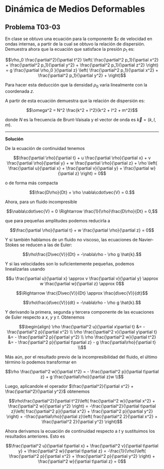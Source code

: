 # Dinámica de Medios Deformables
## Problema T03-03

En clase se obtuvo una ecuación para la componente $`z` de velocidad en
ondas internas, a partir de la cual se obtuvo la relación de dispersión.
Demuestra ahora que la ecuación que satisface la presión $`p_1`$ es:

```math
\rho_0 \frac{\partial^2}{\partial t^2}
\left(
\frac{\partial^2 p_1}{\partial x^2} + 
\frac{\partial^2 p_1}{\partial y^2} + 
\frac{\partial^2 p_1}{\partial z^2}
\right)
=
g \frac{\partial \rho_0 }{\partial z}
\left(
\frac{\partial^2 p_1}{\partial x^2} + 
\frac{\partial^2 p_1}{\partial y^2} + 
\right)
```

Para hacer esta deducción que la densidad $`\rho_0`$ varía linealmente con
la coordenada $`z`$.

A partir de esta ecuación demuestra que la relación de dispersión es:

```math
\omega^2 = N^2 \frac{k^2 + l^2}{k^2 + l^2 + m^2}
```

donde $`N`$ es la frecuencia de Brunt-Vaisala y el vector de onda es
$`\vec{k} = (k, l, m)`$.

---

**Solución**

De la ecuación de continuidad tenemos 

```math
\frac{\partial \rho}{\partial t}
+ u \frac{\partial \rho}{\partial x}
+ v \frac{\partial \rho}{\partial y}
+ w \frac{\partial \rho}{\partial z}
+ \rho \left(
\frac{\partial u}{\partial x}
+ \frac{\partial v}{\partial y}
+ \frac{\partial w}{\partial z}
\right)
= 0
```

o de forma más compacta

```math
\frac{D\rho}{Dt} + \rho \nabla\cdot\vec{V} = 0.
```

Ahora, para un fluido incompresible

```math
\nabla\cdot\vec{V} = 0 \Rightarrow \frac{1}{\rho}\frac{D\rho}{Dt} = 0,
```

que para pequeñas amplitudes podemos reducirla a

```math
\frac{\partial \rho}{\partial t} + w \frac{\partial \rho}{\partial z} = 0
```

Y si también hablamos de un fluido no viscoso, las ecuaciones de Navier-Stokes
se reducen a las de Euler:

```math
\rho\frac{D\vec{V}}{Dt} = -\nabla\rho - \rho g \hat{k}.
```

Y si las velocidades son lo suficientemente pequeñas, podemos linealizarlas usando

```math
u \frac{\partial u}{\partial x}
\approx
v \frac{\partial v}{\partial y}
\approx
w \frac{\partial w}{\partial z}
\approx
0
```

```math
\Rightarrow \frac{D\vec{V}}{Dt} \approx \frac{d\vec{V}}{dt}
```

```math
\rho\frac{d\vec{V}}{dt} = -\nabla\rho - \rho g \hat{k}.
```

Y derivando la primera, segunda y tercera componente de las ecuaciones de Euler
respecto a $`x`$, $`y`$ y $`t`$. Obtenemos

```math
\begin{align}
\rho \frac{\partial^2 u}{\partial x\partial t}
&= - \frac{\partial^2 p}{\partial x^2} \\
\rho \frac{\partial^2 v}{\partial y\partial t}
&= - \frac{\partial^2 p}{\partial y^2} \\
\rho \frac{\partial^2 w}{\partial t^2}
&= - \frac{\partial^2 p}{\partial t\partial z}
- g \frac{\partial\rho}{\partial t} \\
```

Más aún, por el resultado previo de la incompresibilidad del fluido, el último término
lo podemos transformar en 

```math
\rho \frac{\partial^2 w}{\partial t^2}
=
- \frac{\partial^2 p}{\partial t\partial z}
+ g \frac{\partial\rho}{\partial z}w \\
```

Luego, aplicandole el operador
$`\frac{\partial^2}{\partial x^2} + \frac{\partial^2}{\partial y^2}`$
obtenemos

```math
\rho\frac{\partial^2}{\partial t^2}\left(
frac{\partial^2 w}{\partial x^2} + \frac{\partial^2 w}{\partial y^2}
\right)
=
-\frac{\partial^2}{\partial t\partial z}\left(
frac{\partial^2 p}{\partial x^2} + \frac{\partial^2 p}{\partial y^2}
\right)
+
-\frac{\partial\rho}{\partial z}\left(
frac{\partial^2 2}{\partial x^2} + \frac{\partial^2 2}{\partial y^2}
\right)
```

Ahora derivamos la ecuación de continuidad respecto a $`t`$
y sustituimos los resultados anteriores. Esto es

```math
\frac{\partial^2 u}{\partial t\partial x}
+ \frac{\partial^2 v}{\partial t\partial y}
+ \frac{\partial^2 w}{\partial t\partial z}
=
-\frac{1}{\rho}\left(
\frac{\partial^2 p}{\partial x^2}
+ \frac{\partial^2 p}{\partial y^2}
\right)
+ \frac{\partial^2 w}{\partial t\partial z}
=
0
```

